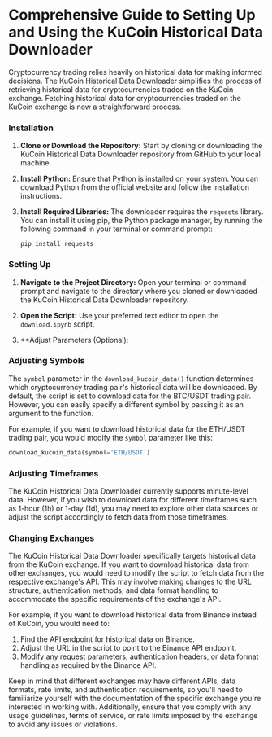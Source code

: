 # Comprehensive Guide to Setting Up and Using the KuCoin Historical Data Downloader

Cryptocurrency trading relies heavily on historical data for making informed decisions. The KuCoin Historical Data Downloader simplifies the process of retrieving historical data for cryptocurrencies traded on the KuCoin exchange. Fetching historical data for cryptocurrencies traded on the KuCoin exchange is now a straightforward process.

### Installation

1. **Clone or Download the Repository:** Start by cloning or downloading the KuCoin Historical Data Downloader repository from GitHub to your local machine.

2. **Install Python:** Ensure that Python is installed on your system. You can download Python from the official website and follow the installation instructions.

3. **Install Required Libraries:** The downloader requires the `requests` library. You can install it using pip, the Python package manager, by running the following command in your terminal or command prompt:
   ```
   pip install requests
   ```

### Setting Up

1. **Navigate to the Project Directory:** Open your terminal or command prompt and navigate to the directory where you cloned or downloaded the KuCoin Historical Data Downloader repository.

2. **Open the Script:** Use your preferred text editor to open the `download.ipynb` script.

3. **Adjust Parameters (Optional):

### Adjusting Symbols

The `symbol` parameter in the `download_kucoin_data()` function determines which cryptocurrency trading pair's historical data will be downloaded. By default, the script is set to download data for the BTC/USDT trading pair. However, you can easily specify a different symbol by passing it as an argument to the function.

For example, if you want to download historical data for the ETH/USDT trading pair, you would modify the `symbol` parameter like this:
```python
download_kucoin_data(symbol='ETH/USDT')
```

### Adjusting Timeframes

The KuCoin Historical Data Downloader currently supports minute-level data. However, if you wish to download data for different timeframes such as 1-hour (1h) or 1-day (1d), you may need to explore other data sources or adjust the script accordingly to fetch data from those timeframes.

### Changing Exchanges

The KuCoin Historical Data Downloader specifically targets historical data from the KuCoin exchange. If you want to download historical data from other exchanges, you would need to modify the script to fetch data from the respective exchange's API. This may involve making changes to the URL structure, authentication methods, and data format handling to accommodate the specific requirements of the exchange's API.

For example, if you want to download historical data from Binance instead of KuCoin, you would need to:

1. Find the API endpoint for historical data on Binance.
2. Adjust the URL in the script to point to the Binance API endpoint.
3. Modify any request parameters, authentication headers, or data format handling as required by the Binance API.

Keep in mind that different exchanges may have different APIs, data formats, rate limits, and authentication requirements, so you'll need to familiarize yourself with the documentation of the specific exchange you're interested in working with. Additionally, ensure that you comply with any usage guidelines, terms of service, or rate limits imposed by the exchange to avoid any issues or violations.


